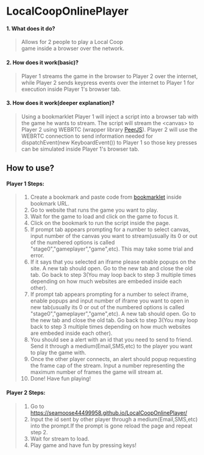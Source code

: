 # LocalCoopOnlinePlayer
  #### 1. What does it do?
  >Allows for 2 people to play a Local Coop <br>
  >game inside a browser over the network.
  #### 2. How does it work(basic)?
  >Player 1 streams the game in the browser to Player 2 over the internet, <br>
  >while Player 2 sends keypress events over the internet to Player 1 for <br>
  >execution inside Player 1's browser tab.
  #### 3. How does it work(deeper explanation)?
  >Using a bookmarklet Player 1 will inject a script into a browser tab 
  >with the game he wants to stream. The script will stream the \<canvas\>
  >to Player 2 using WEBRTC (wrapper library [PeerJS](https://peerjs.com/)). 
  >Player 2 will use the WEBRTC connection to send information needed for
  > dispatchEvent(new KeyboardEvent()) to Player 1 so those key presses can
  > be simulated inside Player 1's browser tab.
  ## How to use?
  #### Player 1 Steps:
  > 1. Create a bookmark and paste code from [bookmarklet](https://github.com/seamoose44499958/LocalCoopOnlinePlayer/blob/master/src/bookmarklet.txt "Can triple click to highlight all the code") inside bookmark URL. <br>
  > 2. Go to website that runs the game you want to play. <br>
  > 3. Wait for the game to load and click on the game to focus it. <br>
  > 4. Click on the bookmark to run the script inside the page. <br>
  > 5. If prompt tab appears prompting for a number to select canvas, input number of the canvas you want to stream(usually its 0 or out of the numbered options is called "stage0","gameplayer","game",etc). This may take some trial and error. <br>
  > 6. If it says that you selected an iframe please enable popups on the site. A new tab should open. Go to the new tab and close the old tab. Go back to step 3(You may loop back to step 3 multiple times depending on how much websites are embeded inside each other). <br>
  > 7.  If prompt tab appears prompting for a number to select iframe, enable popups and input number of iframe you want to open in new tab(usually its 0 or out of the numbered options is called "stage0","gameplayer","game",etc). A new tab should open. Go to the new tab and close the old tab. Go back to step 3(You may loop back to step 3 multiple times depending on how much websites are embeded inside each other). <br>
  > 8. You should see a alert with an id that you need to send to friend. Send it through a medium(Email,SMS,etc) to the player you want to play the game with. <br>
  >  9. Once the other player connects, an alert should popup requesting the frame cap of the stream. Input a number representing the maximum number of frames the game will stream at.
  >  10. Done! Have fun playing! 
 #### Player 2 Steps:
  > 1. Go to <https://seamoose44499958.github.io/LocalCoopOnlinePlayer/> 
  > 2. Input the id sent by other player through a medium(Email,SMS,etc) into the prompt.If the prompt is gone reload the page and repeat step 2.
  > 3. Wait for stream to load.
  > 4. Play game and have fun by pressing keys!
